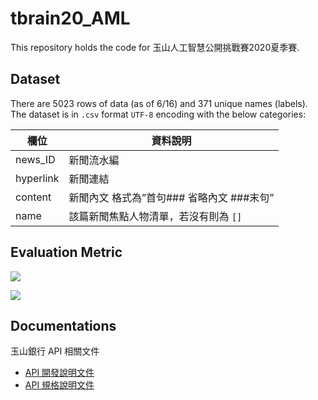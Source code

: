 # tbrain20_AML
This repository holds the code for 玉山人工智慧公開挑戰賽2020夏季賽.

## Dataset

There are 5023 rows of data (as of 6/16) and 371 unique names (labels). The dataset is in `.csv` format `UTF-8` encoding with the below categories:

| 欄位 | 資料說明 |
| - | - |
| news_ID | 新聞流水編 |
| hyperlink | 新聞連結 |
| content | 新聞內文 格式為”首句### 省略內文 ###末句” |
| name | 該篇新聞焦點人物清單，若沒有則為 `[]` |

## Evaluation Metric

<!-- $$
Score = \sum_{i=1}^N f(news_i)
f(news_i) = \begin{cases}\begin{aligned}
    1&, \qquad \text{if y} = \varnothing \text{ and p } = \varnothing \\
    0&, \qquad \text{if y} = \varnothing \text{ and p } \neq \varnothing \\
    0&, \qquad \text{if y} \neq \varnothing \text{ and p } = \varnothing \\
    \text{F1}(\text{y,p})&, \qquad \text{if y} = \{n_1,...,n_k\} \text{ and p } = \{n_1,...,n_k\} \\
\end{aligned}\end{cases}
$$ -->

![](https://i.imgur.com/AZeZ0YN.png)

<!-- $$
\begin{aligned}
\text{F1} &= \frac{2}{\text{recall}^{-1} + \text{precision}^{-1}} \\
\text{recall} &= \frac{| \ T \ \cap \ P \ |}{T} \\
\text{precision} &= \frac{| \ T \ \cap \ P \ |}{P}
\end{aligned}
$$ -->

![](https://i.imgur.com/sRYktgv.png)

## Documentations

玉山銀行 API 相關文件
- [API 開發說明文件](https://hackmd.io/@UcQg6jwlT_WL_ZNkPZMm6Q/BJfELe_c8)  
- [API 規格說明文件](https://hackmd.io/@nqf_7suCTA2B-tYY2TvmYw/r11xDuMoL)
